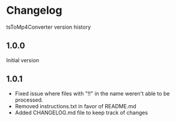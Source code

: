 # Changelog
tsToMp4Converter version history
## 1.0.0
Initial version

## 1.0.1
- Fixed issue where files with "!!" in the name weren't able to be processed.
- Removed instructions.txt in favor of README.md
- Added CHANGELOG.md file to keep track of changes